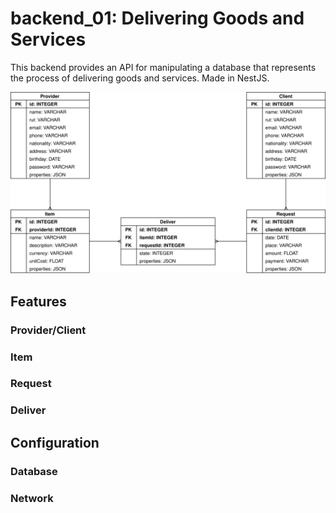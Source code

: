 # backend_01: Delivering Goods and Services

This backend provides an API for manipulating a database that represents the process of delivering goods and services. Made in NestJS.

![database](documentation/database.svg)

## Features

### Provider/Client
### Item
### Request
### Deliver

## Configuration

### Database
### Network